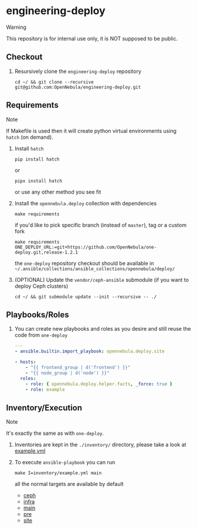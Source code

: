 [//]: # ( vim: set wrap : )

# engineering-deploy

> [!WARNING]
> This repository is for internal use only, it is NOT supposed to be public.

## Checkout

1. Resursively clone the `engineering-deploy` repository

   ```shell
   cd ~/ && git clone --recursive git@github.com:OpenNebula/engineering-deploy.git
   ```

## Requirements

> [!NOTE]
> If Makefile is used then it will create python virtual environments using `hatch` (on demand).

1. Install `hatch`

   ```shell
   pip install hatch
   ```

   or

   ```shell
   pipx install hatch
   ```

   or use any other method you see fit

2. Install the `opennebula.deploy` collection with dependencies

   ```shell
   make requirements
   ```

   if you'd like to pick specific branch (instead of `master`), tag or a custom fork

   ```shell
   make requirements ONE_DEPLOY_URL:=git+https://github.com/OpenNebula/one-deploy.git,release-1.2.1
   ```

   the `one-deploy` repository checkout should be available in `~/.ansible/collections/ansible_collections/opennebula/deploy/`

3. (OPTIONAL) Update the `vendor/ceph-ansible` submodule (if you want to deploy Ceph clusters)

   ```shell
   cd ~/ && git submodule update --init --recursive -- ./
   ```

## Playbooks/Roles

1. You can create new playbooks and roles as you desire and still reuse the code from `one-deploy`

   ```yaml
   ---
   - ansible.builtin.import_playbook: opennebula.deploy.site

   - hosts:
       - "{{ frontend_group | d('frontend') }}"
       - "{{ node_group | d('node') }}"
     roles:
       - role: { opennebula.deploy.helper.facts, _force: true }
       - role: example
   ```

## Inventory/Execution

> [!NOTE]
> It's exactly the same as with `one-deploy`.

1. Inventories are kept in the `./inventory/` directory, please take a look at [example.yml](./inventory/example.yml)

2. To execute `ansible-playbook` you can run

   ```shell
   make I=inventory/example.yml main
   ```

   all the normal targets are available by default

   - [ceph](./playbooks/ceph.yml)
   - [infra](./playbooks/infra.yml)
   - [main](./playbooks/main.yml)
   - [pre](./playbooks/pre.yml)
   - [site](./playbooks/site.yml)
